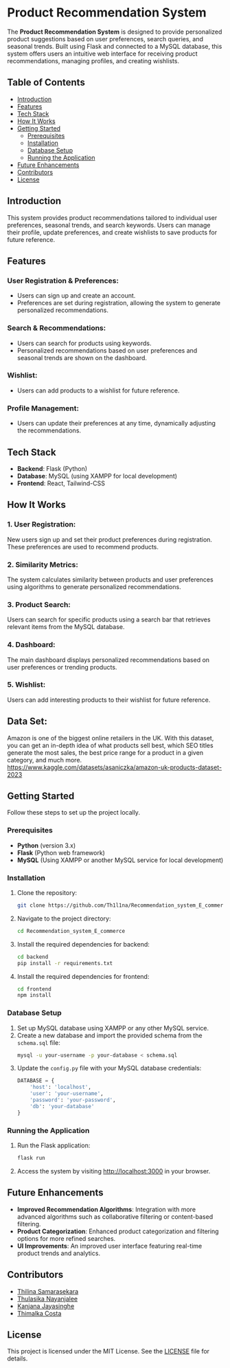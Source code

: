 # Product Recommendation System

The **Product Recommendation System** is designed to provide personalized product suggestions based on user preferences, search queries, and seasonal trends. Built using Flask and connected to a MySQL database, this system offers users an intuitive web interface for receiving product recommendations, managing profiles, and creating wishlists.

## Table of Contents
- [Introduction](#introduction)
- [Features](#features)
- [Tech Stack](#tech-stack)
- [How It Works](#how-it-works)
- [Getting Started](#getting-started)
  - [Prerequisites](#prerequisites)
  - [Installation](#installation)
  - [Database Setup](#database-setup)
  - [Running the Application](#running-the-application)
- [Future Enhancements](#future-enhancements)
- [Contributors](#contributors)
- [License](#license)

## Introduction

This system provides product recommendations tailored to individual user preferences, seasonal trends, and search keywords. Users can manage their profile, update preferences, and create wishlists to save products for future reference.

## Features

### User Registration & Preferences:
- Users can sign up and create an account.
- Preferences are set during registration, allowing the system to generate personalized recommendations.

### Search & Recommendations:
- Users can search for products using keywords.
- Personalized recommendations based on user preferences and seasonal trends are shown on the dashboard.

### Wishlist:
- Users can add products to a wishlist for future reference.

### Profile Management:
- Users can update their preferences at any time, dynamically adjusting the recommendations.

## Tech Stack

- **Backend**: Flask (Python)
- **Database**: MySQL (using XAMPP for local development)
- **Frontend**: React, Tailwind-CSS

## How It Works

### 1. User Registration:
New users sign up and set their product preferences during registration. These preferences are used to recommend products.

### 2. Similarity Metrics:
The system calculates similarity between products and user preferences using algorithms to generate personalized recommendations.

### 3. Product Search:
Users can search for specific products using a search bar that retrieves relevant items from the MySQL database.

### 4. Dashboard:
The main dashboard displays personalized recommendations based on user preferences or trending products.

### 5. Wishlist:
Users can add interesting products to their wishlist for future reference.


## Data Set:
Amazon is one of the biggest online retailers in the UK. With this dataset, you can get an in-depth idea of what products sell best, which SEO titles generate the most sales, the best price range for a product in a given category, and much more.
https://www.kaggle.com/datasets/asaniczka/amazon-uk-products-dataset-2023

## Getting Started

Follow these steps to set up the project locally.

### Prerequisites
- **Python** (version 3.x)
- **Flask** (Python web framework)
- **MySQL** (Using XAMPP or another MySQL service for local development)

### Installation

1. Clone the repository:
    ```bash
    git clone https://github.com/Th1l1na/Recommendation_system_E_commerce
    ```
2. Navigate to the project directory:
    ```bash
    cd Recommendation_system_E_commerce
    ```
3. Install the required dependencies for backend:
    ```bash
    cd backend
    pip install -r requirements.txt
    ```
4. Install the required dependencies for frontend:
    ```bash
    cd frontend
    npm install
    ```

### Database Setup

1. Set up MySQL database using XAMPP or any other MySQL service.
2. Create a new database and import the provided schema from the `schema.sql` file:
    ```bash
    mysql -u your-username -p your-database < schema.sql
    ```
3. Update the `config.py` file with your MySQL database credentials:
    ```python
    DATABASE = {
        'host': 'localhost',
        'user': 'your-username',
        'password': 'your-password',
        'db': 'your-database'
    }
    ```

### Running the Application

1. Run the Flask application:
    ```bash
    flask run
    ```
2. Access the system by visiting [http://localhost:3000](http://localhost:3000) in your browser.

## Future Enhancements

- **Improved Recommendation Algorithms**: Integration with more advanced algorithms such as collaborative filtering or content-based filtering.
- **Product Categorization**: Enhanced product categorization and filtering options for more refined searches.
- **UI Improvements**: An improved user interface featuring real-time product trends and analytics.

## Contributors

- [Thilina Samarasekara](https://github.com/Th1l1na)
- [Thulasika Nayanjalee](https://github.com/Nayananjalee)
- [Kanjana Jayasinghe](https://github.com/KanjanaJayasinghe)
- [Thimalka Costa](https://github.com/thimax01)

## License

This project is licensed under the MIT License. See the [LICENSE](LICENSE) file for details.
